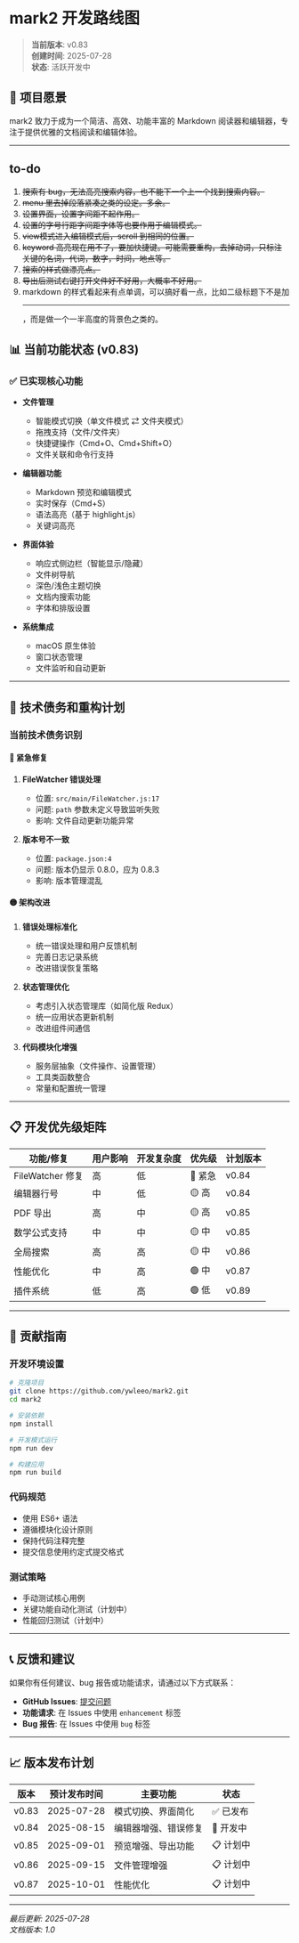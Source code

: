 # mark2 开发路线图

> **当前版本**: v0.83  
> **创建时间**: 2025-07-28  
> **状态**: 活跃开发中  

## 🎯 项目愿景

mark2 致力于成为一个简洁、高效、功能丰富的 Markdown 阅读器和编辑器，专注于提供优雅的文档阅读和编辑体验。

---

## to-do
1. ~~搜索有 bug，无法高亮搜索内容，也不能下一个上一个找到搜索内容。~~
1. ~~menu 里去掉段落紧凑之类的设定。多余。~~
1. ~~设置界面，设置字间距不起作用。~~
1. ~~设置的字号行距字间距字体等也要作用于编辑模式。~~
1. ~~view模式进入编辑模式后，scroll 到相同的位置。~~
1. ~~keyword 高亮现在用不了，要加快捷键。可能需要重构，去掉动词，只标注关键的名词，代词，数字，时间，地点等。~~
1. ~~搜索的样式做漂亮点。~~
1. ~~导出后测试右键打开文件好不好用，大概率不好用。~~
1. markdown 的样式看起来有点单调，可以搞好看一点，比如二级标题下不是加<hr>，而是做一个一半高度的背景色之类的。

## 📊 当前功能状态 (v0.83)

### ✅ 已实现核心功能
- **文件管理**
  - 智能模式切换（单文件模式 ⇄ 文件夹模式）
  - 拖拽支持（文件/文件夹）
  - 快捷键操作（Cmd+O、Cmd+Shift+O）
  - 文件关联和命令行支持

- **编辑器功能**
  - Markdown 预览和编辑模式
  - 实时保存（Cmd+S）
  - 语法高亮（基于 highlight.js）
  - 关键词高亮

- **界面体验**
  - 响应式侧边栏（智能显示/隐藏）
  - 文件树导航
  - 深色/浅色主题切换
  - 文档内搜索功能
  - 字体和排版设置

- **系统集成**
  - macOS 原生体验
  - 窗口状态管理
  - 文件监听和自动更新

---

## 🔧 技术债务和重构计划

### 当前技术债务识别

#### 🚨 紧急修复
1. **FileWatcher 错误处理**
   - 位置: `src/main/FileWatcher.js:17`
   - 问题: `path` 参数未定义导致监听失败
   - 影响: 文件自动更新功能异常

2. **版本号不一致**
   - 位置: `package.json:4`
   - 问题: 版本仍显示 0.8.0，应为 0.8.3
   - 影响: 版本管理混乱

#### 🟡 架构改进
1. **错误处理标准化**
   - 统一错误处理和用户反馈机制
   - 完善日志记录系统
   - 改进错误恢复策略

2. **状态管理优化**
   - 考虑引入状态管理库（如简化版 Redux）
   - 统一应用状态更新机制
   - 改进组件间通信

3. **代码模块化增强**
   - 服务层抽象（文件操作、设置管理）
   - 工具类函数整合
   - 常量和配置统一管理

---

## 📋 开发优先级矩阵

| 功能/修复 | 用户影响 | 开发复杂度 | 优先级 | 计划版本 |
|-----------|----------|------------|--------|----------|
| FileWatcher 修复 | 高 | 低 | 🔴 紧急 | v0.84 |
| 编辑器行号 | 中 | 低 | 🟡 高 | v0.84 |
| PDF 导出 | 高 | 中 | 🟡 高 | v0.85 |
| 数学公式支持 | 中 | 中 | 🟡 中 | v0.85 |
| 全局搜索 | 高 | 高 | 🟡 中 | v0.86 |
| 性能优化 | 中 | 高 | 🟢 中 | v0.87 |
| 插件系统 | 低 | 高 | 🟢 低 | v0.89 |

---

## 🤝 贡献指南

### 开发环境设置
```bash
# 克隆项目
git clone https://github.com/ywleeo/mark2.git
cd mark2

# 安装依赖
npm install

# 开发模式运行
npm run dev

# 构建应用
npm run build
```

### 代码规范
- 使用 ES6+ 语法
- 遵循模块化设计原则
- 保持代码注释完整
- 提交信息使用约定式提交格式

### 测试策略
- 手动测试核心用例
- 关键功能自动化测试（计划中）
- 性能回归测试（计划中）

---

## 📞 反馈和建议

如果你有任何建议、bug 报告或功能请求，请通过以下方式联系：

- **GitHub Issues**: [提交问题](https://github.com/ywleeo/mark2/issues)
- **功能请求**: 在 Issues 中使用 `enhancement` 标签
- **Bug 报告**: 在 Issues 中使用 `bug` 标签

---

## 📈 版本发布计划

| 版本 | 预计发布时间 | 主要功能 | 状态 |
|------|-------------|----------|------|
| v0.83 | 2025-07-28 | 模式切换、界面简化 | ✅ 已发布 |
| v0.84 | 2025-08-15 | 编辑器增强、错误修复 | 🚧 开发中 |
| v0.85 | 2025-09-01 | 预览增强、导出功能 | 📋 计划中 |
| v0.86 | 2025-09-15 | 文件管理增强 | 📋 计划中 |
| v0.87 | 2025-10-01 | 性能优化 | 📋 计划中 |

---

*最后更新: 2025-07-28*  
*文档版本: 1.0*